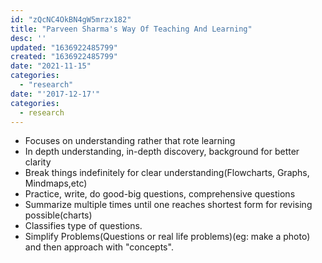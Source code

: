 ```yaml
---
id: "zQcNC4OkBN4gW5mrzx182"
title: "Parveen Sharma's Way Of Teaching And Learning"
desc: ''
updated: "1636922485799"
created: "1636922485799"
date: "2021-11-15"
categories: 
  - "research"
date: "'2017-12-17'"
categories:
  - research
---
```


- Focuses on understanding rather that rote learning
- In depth understanding, in-depth discovery, background for better clarity
- Break things indefinitely for clear understanding(Flowcharts, Graphs, Mindmaps,etc)
- Practice, write, do good-big questions, comprehensive questions
- Summarize multiple times until one reaches shortest form for revising possible(charts)
- Classifies type of questions.
- Simplify Problems(Questions or real life problems)(eg: make a photo) and then approach with "concepts".
